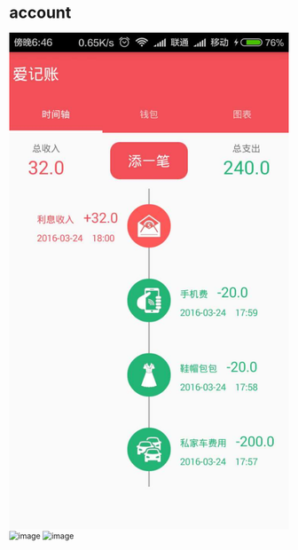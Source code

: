 # account
![image](https://github.com/iamxsx/account/blob/master/1.jpg)
![image](https://github.com/iamxsx/account/blob/master/2.jpg)
![image](https://github.com/iamxsx/account/blob/master/3.jpg)
